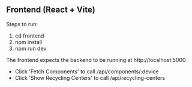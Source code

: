 ## Frontend (React + Vite)

Steps to run:
1. cd frontend
2. npm install
3. npm run dev

The frontend expects the backend to be running at http://localhost:5000
- Click 'Fetch Components' to call /api/components/:device
- Click 'Show Recycling Centers' to call /api/recycling-centers
